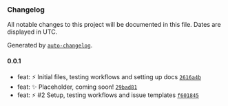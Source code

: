 ### Changelog

All notable changes to this project will be documented in this file. Dates are displayed in UTC.

Generated by [`auto-changelog`](https://github.com/CookPete/auto-changelog).

#### 0.0.1

- feat: :zap: Initial files, testing workflows and setting up docs [`2616a4b`](https://github.com/OreOreki/interactions.ts/commit/2616a4bffa8178b365ffdff48868b65346194a1b)
- feat: :sparkles: Placeholder, coming soon! [`29bad81`](https://github.com/OreOreki/interactions.ts/commit/29bad814d6060bb8d408a2d6486689692aea9f69)
- feat: :zap: #2 Setup, testing workflows and issue templates [`f601845`](https://github.com/OreOreki/interactions.ts/commit/f601845419de63ba5dbbce495fd27ffefa2ce756)
